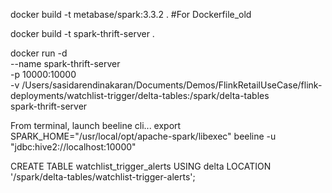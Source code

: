 docker build -t metabase/spark:3.3.2 . #For Dockerfile_old

docker build -t spark-thrift-server .

docker run -d \
  --name spark-thrift-server \
  -p 10000:10000 \
  -v /Users/sasidarendinakaran/Documents/Demos/FlinkRetailUseCase/flink-deployments/watchlist-trigger/delta-tables:/spark/delta-tables \
  spark-thrift-server

From terminal, launch beeline cli...
export SPARK_HOME="/usr/local/opt/apache-spark/libexec"
beeline -u "jdbc:hive2://localhost:10000"


CREATE TABLE watchlist_trigger_alerts USING delta LOCATION '/spark/delta-tables/watchlist-trigger-alerts';